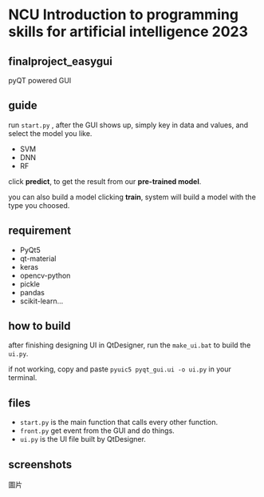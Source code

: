 # NCU Introduction to programming skills for artificial intelligence 2023

## finalproject_easygui
pyQT powered GUI

## guide
run ```start.py``` , after the GUI shows up, simply key in data and values, and select the model you like.

* SVM
* DNN
* RF

click **predict**, to get the result from our **pre-trained model**.

you can also build a model clicking **train**, system will build a model with the type you choosed.

## requirement

* PyQt5
* qt-material
* keras
* opencv-python
* pickle
* pandas
* scikit-learn...

## how to build
after finishing designing UI in QtDesigner, run the ```make_ui.bat``` to build the ```ui.py```.

if not working, copy and paste ```pyuic5 pyqt_gui.ui -o ui.py``` in your terminal.

## files
* ```start.py``` is the main function that calls every other function.
* ```front.py``` get event from the GUI and do things.
* ```ui.py``` is the UI file built by QtDesigner.

## screenshots
圖片


